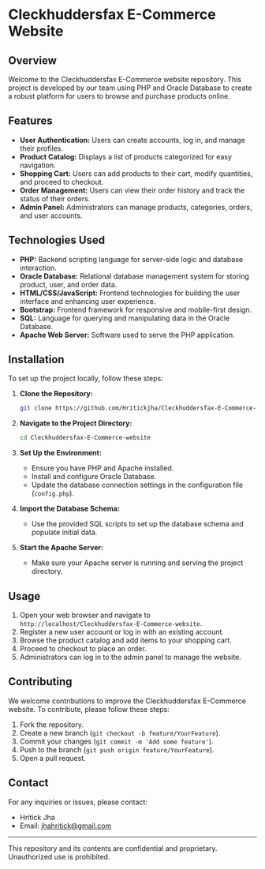 # Cleckhuddersfax E-Commerce Website

## Overview
Welcome to the Cleckhuddersfax E-Commerce website repository. This project is developed by our team using PHP and Oracle Database to create a robust platform for users to browse and purchase products online.

## Features
- **User Authentication:** Users can create accounts, log in, and manage their profiles.
- **Product Catalog:** Displays a list of products categorized for easy navigation.
- **Shopping Cart:** Users can add products to their cart, modify quantities, and proceed to checkout.
- **Order Management:** Users can view their order history and track the status of their orders.
- **Admin Panel:** Administrators can manage products, categories, orders, and user accounts.

## Technologies Used
- **PHP:** Backend scripting language for server-side logic and database interaction.
- **Oracle Database:** Relational database management system for storing product, user, and order data.
- **HTML/CSS/JavaScript:** Frontend technologies for building the user interface and enhancing user experience.
- **Bootstrap:** Frontend framework for responsive and mobile-first design.
- **SQL:** Language for querying and manipulating data in the Oracle Database.
- **Apache Web Server:** Software used to serve the PHP application.

## Installation
To set up the project locally, follow these steps:

1. **Clone the Repository:**
    ```sh
    git clone https://github.com/Hritickjha/Cleckhuddersfax-E-Commerce-website.git
    ```

2. **Navigate to the Project Directory:**
    ```sh
    cd Cleckhuddersfax-E-Commerce-website
    ```

3. **Set Up the Environment:**
   - Ensure you have PHP and Apache installed.
   - Install and configure Oracle Database.
   - Update the database connection settings in the configuration file (`config.php`).

4. **Import the Database Schema:**
    - Use the provided SQL scripts to set up the database schema and populate initial data.

5. **Start the Apache Server:**
    - Make sure your Apache server is running and serving the project directory.

## Usage
1. Open your web browser and navigate to `http://localhost/Cleckhuddersfax-E-Commerce-website`.
2. Register a new user account or log in with an existing account.
3. Browse the product catalog and add items to your shopping cart.
4. Proceed to checkout to place an order.
5. Administrators can log in to the admin panel to manage the website.

## Contributing
We welcome contributions to improve the Cleckhuddersfax E-Commerce website. To contribute, please follow these steps:

1. Fork the repository.
2. Create a new branch (`git checkout -b feature/YourFeature`).
3. Commit your changes (`git commit -m 'Add some feature'`).
4. Push to the branch (`git push origin feature/YourFeature`).
5. Open a pull request.

## Contact
For any inquiries or issues, please contact:

- Hritick Jha
- Email: jhahritick@gmail.com

---

This repository and its contents are confidential and proprietary. Unauthorized use is prohibited.


